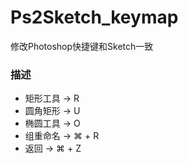 # Ps2Sketch\_keymap
修改Photoshop快捷键和Sketch一致

### 描述
* 矩形工具 -\> R
* 圆角矩形 -\> U
* 椭圆工具 -\> O
* 组重命名  -\> ⌘ + R
* 返回  -\> ⌘ + Z